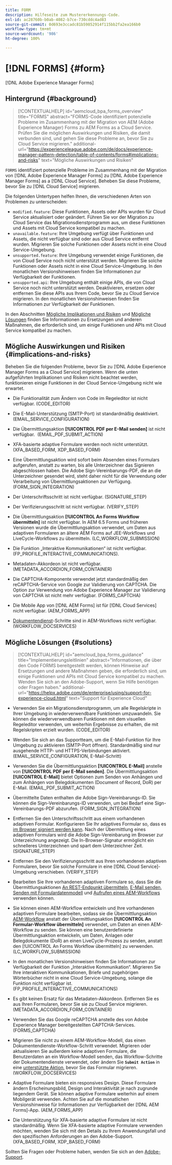 ```yaml
---
title: FORM
description: Hilfeseite zum Mustererkennungs-Code.
exl-id: ac28760b-b0ab-4082-b7ce-730cddc4ad83
source-git-commit: 0d693e3ccadc81b59852914f115bb2fa2ea166b0
workflow-type: tm+mt
source-wordcount: '986'
ht-degree: 100%

---
```


# [!DNL FORMS] {#form}

[!DNL Adobe Experience Manager Forms]

## Hintergrund {#background}

>[!CONTEXTUALHELP]
>id="aemcloud_bpa_forms_overview"
>title="FORMS"
>abstract="FORMS-Code identifiziert potenzielle Probleme im Zusammenhang mit der Migration von AEM (Adobe Experience Manager) Forms zu AEM Forms as a Cloud Service. Prüfen Sie die möglichen Auswirkungen und Risiken, die damit verbunden sind, und gehen Sie diese Probleme an, bevor Sie zu Cloud Service migrieren."
>additional-url="https://experienceleague.adobe.com/de/docs/experience-manager-pattern-detection/table-of-contents/forms#implications-and-risks" text="Mögliche Auswirkungen und Risiken"

`FORMS` identifiziert potenzielle Probleme im Zusammenhang mit der Migration von [!DNL Adobe Experience Manager Forms] zu [!DNL Adobe Experience Manager Forms] as a [!DNL Cloud Service]. Beheben Sie diese Probleme, bevor Sie zu [!DNL Cloud Service] migrieren.

Die folgenden Untertypen helfen Ihnen, die verschiedenen Arten von Problemen zu unterscheiden:

* `modified.feature`: Diese Funktionen, Assets oder APIs wurden für Cloud Service aktualisiert oder geändert. Führen Sie vor der Migration zu Cloud Service das Migrationsdienstprogramm aus, um diese Funktionen und Assets mit Cloud Service kompatibel zu machen.
* `unavailable.feature`: Ihre Umgebung verfügt über Funktionen und Assets, die nicht verfügbar sind oder aus Cloud Service entfernt wurden. Migrieren Sie solche Funktionen oder Assets nicht in eine Cloud Service-Umgebung.
* `unsupported.feature`: Ihre Umgebung verwendet einige Funktionen, die von Cloud Service noch nicht unterstützt werden. Migrieren Sie solche Funktionen oder Assets nicht in eine Cloud Service-Umgebung. In den monatlichen Versionshinweisen finden Sie Informationen zur Verfügbarkeit der Funktionen.
* `unsupported.api`: Ihre Umgebung enthält einige APIs, die von Cloud Service noch nicht unterstützt werden. Deaktivieren, ersetzen oder entfernen Sie diese APIs aus Ihrem Code, bevor Sie zu Cloud Service migrieren. In den monatlichen Versionshinweisen finden Sie Informationen zur Verfügbarkeit der Funktionen.

In den Abschnitten [Mögliche Implikationen und Risiken](#implications-and-risks) und [Mögliche Lösungen](#solutions) finden Sie Informationen zu Ersetzungen und anderen Maßnahmen, die erforderlich sind, um einige Funktionen und APIs mit Cloud Service kompatibel zu machen.

## Mögliche Auswirkungen und Risiken {#implications-and-risks}

Beheben Sie die folgenden Probleme, bevor Sie zu [!DNL Adobe Experience Manager Forms as a Cloud Service] migrieren. Wenn die unten aufgeführten Implikationen und Risiken nicht beachtet werden, funktionieren einige Funktionen in der Cloud Service-Umgebung nicht wie erwartet.

* Die Funktionalität zum Ändern von Code im Regeleditor ist nicht verfügbar. (CODE_EDITOR)

* Die E-Mail-Unterstützung (SMTP-Port) ist standardmäßig deaktiviert. (EMAIL_SERVICE_CONFIGURATION)

* Die Übermittlungsaktion **[!UICONTROL PDF per E-Mail senden]** ist nicht verfügbar.  (EMAIL_PDF_SUBMIT_ACTION)

* XFA-basierte adaptive Formulare werden noch nicht unterstützt. (XFA_BASED_FORM, XDP_BASED_FORM)

* Eine Übermittlungsaktion wird sofort beim Absenden eines Formulars aufgerufen, anstatt zu warten, bis alle Unterzeichner das Signieren abgeschlossen haben. Die Adobe Sign-Vereinbarungs-PDF, die an die Unterzeichner gesendet wird, steht daher nicht für die Verwendung oder Verarbeitung von Übermittlungsaktionen zur Verfügung. (FORM_SIGN_INTEGRATION)

* Der Unterschriftsschritt ist nicht verfügbar. (SIGNATURE_STEP)

* Der Verifizierungsschritt ist nicht verfügbar. (VERIFY_STEP)

* Die Übermittlungsaktion **[!UICONTROL An Forms Workflow übermitteln]** ist nicht verfügbar. In AEM 6.5 Forms und früheren Versionen wurde die Übermittlungsaktion verwendet, um Daten aus adaptiven Formularen an ältere AEM Forms auf JEE-Workflows und LiveCycle-Workflows zu übermitteln. (LC_WORKFLOW_SUBMISSION)

* Die Funktion „Interaktive Kommunikationen“ ist nicht verfügbar. (FP_PROFILE_INTERACTIVE_COMMUNICATIONS).

* Metadaten-Akkordeon ist nicht verfügbar. (METADATA_ACCORDION_FORM_CONTAINER)

* Die CAPTCHA-Komponente verwendet jetzt standardmäßig den reCAPTCHA-Service von Google zur Validierung von CAPTCHA. Die Option zur Verwendung von Adobe Experience Manager zur Validierung von CAPTCHA ist nicht mehr verfügbar. (FORMS_CAPTCHA)

* Die Mobile App von [!DNL AEM Forms] ist für [!DNL Cloud Services] nicht verfügbar. (AEM_FORMS_APP)

* [Dokumentendienst](https://experienceleague.adobe.com/de/docs/experience-manager-65/content/forms/install-aem-forms/osgi-installation/install-configure-document-services#deployment-topology)-Schritte sind in AEM-Workflows nicht verfügbar. (WORKFLOW_DOCSERVICES)

## Mögliche Lösungen {#solutions}

>[!CONTEXTUALHELP]
>id="aemcloud_bpa_forms_guidance"
>title="Implementierungsleitlinien"
>abstract="Informationen, die über den Code FORMS bereitgestellt werden, können Hinweise auf Ersetzungen und andere Maßnahmen geben, die erforderlich sind, um einige Funktionen und APIs mit Cloud Service kompatibel zu machen. Wenden Sie sich an den Adobe-Support, wenn Sie Hilfe benötigen oder Fragen haben."
>additional-url="https://helpx.adobe.com/de/enterprise/using/support-for-experience-cloud.html" text="Support für Experience Cloud"

* Verwenden Sie ein Migrationsdienstprogramm, um alle Regelskripte in Ihrer Umgebung in wiederverwendbare Funktionen umzuwandeln. Sie können die wiederverwendbaren Funktionen mit dem visuellen Regeleditor verwenden, um weiterhin Ergebnisse zu erhalten, die mit Regelskripten erzielt wurden. (CODE_EDITOR)

* Wenden Sie sich an das Supportteam, um die E-Mail-Funktion für Ihre Umgebung zu aktivieren (SMTP-Port öffnen). Standardmäßig sind nur ausgehende HTTP- und HTTPS-Verbindungen aktiviert. (EMAIL_SERVICE_CONFIGURATION, E-Mail-Schritt)

* Verwenden Sie die Übermittlungsaktion **[!UICONTROL E-Mail]** anstelle von **[!UICONTROL PDF per E-Mail senden]**. Die Übermittlungsaktion **[!UICONTROL E-Mail]** bietet Optionen zum Senden von Anhängen und zum Anhängen von Belegdokumenten (Document of Record, DoR) per E-Mail. (EMAIL_PDF_SUBMIT_ACTION)

* Übermittelte Daten enthalten die Adobe Sign-Vereinbarungs-ID. Sie können die Sign-Vereinbarungs-ID verwenden, um bei Bedarf eine Sign-Vereinbarungs-PDF abzurufen. (FORM_SIGN_INTEGRATION)

* Entfernen Sie den Unterschriftsschritt aus einem vorhandenen adaptiven Formular. Konfigurieren Sie Ihr adaptives Formular so, dass es [im Browser signiert werden kann](https://blog.developer.adobe.com/using-adobe-sign-to-e-sign-an-adaptive-form-heres-the-best-way-to-do-it-dc3e15f9b684). Nach der Übermittlung eines adaptiven Formulars wird die Adobe Sign-Vereinbarung im Browser zur Unterzeichnung angezeigt. Die In-Browser-Signatur ermöglicht ein schnelleres Unterzeichnen und spart dem Unterzeichner Zeit. (SIGNATURE_STEP)

* Entfernen Sie den Verifizierungsschritt aus Ihren vorhandenen adaptiven Formularen, bevor Sie solche Formulare in eine [!DNL Cloud Service]-Umgebung verschieben. (VERIFY_STEP)

* Bearbeiten Sie Ihre vorhandenen adaptiven Formulare so, dass Sie die Übermittlungsaktionen [An REST-Endpunkt übermitteln](https://experienceleague.adobe.com/de/docs/experience-manager-cloud-service/content/forms/adaptive-forms-authoring/authoring-adaptive-forms-foundation-components/configure-submit-actions-and-metadata-submission/configuring-submit-actions#submit-to-rest-endpoint), [E-Mail senden](https://experienceleague.adobe.com/de/docs/experience-manager-cloud-service/content/forms/adaptive-forms-authoring/authoring-adaptive-forms-foundation-components/configure-submit-actions-and-metadata-submission/configuring-submit-actions#send-email), [Senden mit Formulardatenmodell](https://experienceleague.adobe.com/de/docs/experience-manager-cloud-service/content/forms/adaptive-forms-authoring/authoring-adaptive-forms-foundation-components/configure-submit-actions-and-metadata-submission/configuring-submit-actions#submit-using-form-data-model) und [Aufrufen eines AEM-Workflows](https://experienceleague.adobe.com/de/docs/experience-manager-cloud-service/content/forms/adaptive-forms-authoring/authoring-adaptive-forms-foundation-components/configure-submit-actions-and-metadata-submission/configuring-submit-actions#invoke-an-aem-workflow) verwenden können.

* Sie können einen AEM-Workflow entwickeln und Ihre vorhandenen adaptiven Formulare bearbeiten, sodass sie die Übermittlungsaktion [AEM-Workflow](https://experienceleague.adobe.com/de/docs/experience-manager-cloud-service/content/forms/adaptive-forms-authoring/authoring-adaptive-forms-foundation-components/configure-submit-actions-and-metadata-submission/configuring-submit-actions#invoke-an-aem-workflow) anstatt der Übermittlungsaktion **[!UICONTROL An Formular-Workflow übermitteln]** verwendet, um Daten an einen AEM-Workflow zu senden. Sie können eine benutzerdefinierte Übermittlungsaktion entwickeln, um Daten, Anlagen oder Belegdokumente (DoR) an einen LiveCycle-Prozess zu senden, anstatt den [!UICONTROL An Forms Workflow übermitteln] zu verwenden. (LC_WORKFLOW_SUBMISSION)

* In den monatlichen Versionshinweisen finden Sie Informationen zur Verfügbarkeit der Funktion „Interaktive Kommunikation“. Migrieren Sie Ihre interaktiven Kommunikationen, Briefe und zugehörigen Wörterbücher nicht in eine Cloud Service-Umgebung, solange die Funktion nicht verfügbar ist. (FP_PROFILE_INTERACTIVE_COMMUNICATIONS)

* Es gibt keinen Ersatz für das Metadaten-Akkordeon. Entfernen Sie es aus Ihren Formularen, bevor Sie sie zu Cloud Service migrieren. (METADATA_ACCORDION_FORM_CONTAINER)

* Verwenden Sie das Google reCAPTCHA anstelle des von Adobe Experience Manager bereitgestellten CAPTCHA-Services. (FORMS_CAPTCHA)

* Migrieren Sie nicht zu einem AEM-Workflow-Modell, das einen Dokumentendienste-Workflow-Schritt verwendet. Migrieren oder aktualisieren Sie außerdem keine adaptiven Formulare, die Benutzerdaten an ein Workflow-Modell senden, das Workflow-Schritte der Dokumentendienste verwendet, oder ändern Sie **`Submit Action`** in eine [unterstützte Aktion](https://experienceleague.adobe.com/de/docs/experience-manager-cloud-service/content/forms/adaptive-forms-authoring/authoring-adaptive-forms-foundation-components/configure-submit-actions-and-metadata-submission/configuring-submit-actions), bevor Sie das Formular migrieren. (WORKFLOW_DOCSERVICES)

* Adaptive Formulare bieten ein responsives Design. Diese Formulare ändern Erscheinungsbild, Design und Interaktivität je nach zugrunde liegendem Gerät. Sie können adaptive Formulare weiterhin auf einem Mobilgerät verwenden. Achten Sie auf die monatlichen Versionshinweise für Informationen zur Verfügbarkeit der [!DNL AEM Forms]-App. (AEM_FORMS_APP)

* Die Unterstützung für XFA-basierte adaptive Formulare ist nicht standardmäßig. Wenn Sie XFA-basierte adaptive Formulare verwenden möchten, wenden Sie sich mit den Details zu Ihrem Anwendungsfall und den spezifischen Anforderungen an den Adobe-Support.(XFA_BASED_FORM, XDP_BASED_FORM)

Sollten Sie Fragen oder Probleme haben, wenden Sie sich an den [Adobe-Support](https://helpx.adobe.com/de/enterprise/using/support-for-experience-cloud.html).
